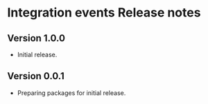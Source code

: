# Integration events Release notes

## Version 1.0.0

- Initial release.

## Version 0.0.1

- Preparing packages for initial release.
